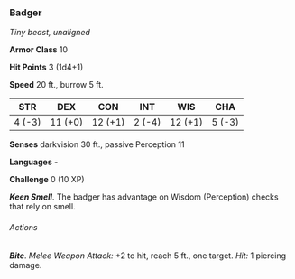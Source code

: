### Badger

*Tiny beast, unaligned*

**Armor Class** 10

**Hit Points** 3 (1d4+1)

**Speed** 20 ft., burrow 5 ft.

| STR    | DEX     | CON     | INT    | WIS     | CHA    |
|--------|---------|---------|--------|---------|--------|
| 4 (-3) | 11 (+0) | 12 (+1) | 2 (-4) | 12 (+1) | 5 (-3) |

**Senses** darkvision 30 ft., passive Perception 11

**Languages** -

**Challenge** 0 (10 XP)

***Keen Smell***. The badger has advantage on Wisdom (Perception) checks that rely on smell.

###### Actions

***Bite***. *Melee Weapon Attack:* +2 to hit, reach 5 ft., one target. *Hit:* 1 piercing damage.